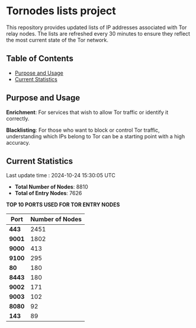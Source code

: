 # Tornodes lists project

This repository provides updated lists of IP addresses associated with Tor relay nodes. The lists are refreshed every 30 minutes to ensure they reflect the most current state of the Tor network.

## Table of Contents

- [Purpose and Usage](#purpose-and-usage)
- [Current Statistics](#current-statistics)


## Purpose and Usage

**Enrichment**: For services that wish to allow Tor traffic or identify it correctly.

**Blacklisting**: For those who want to block or control Tor traffic, understanding which IPs belong to Tor can be a starting point with a high accuracy.

## Current Statistics

Last update time : 2024-10-24 15:30:05 UTC

- **Total Number of Nodes**: 8810
- **Total of Entry Nodes**: 7626

**TOP 10 PORTS USED FOR TOR ENTRY NODES**

| **Port** | **Number of Nodes** |
|------|-----------------|
| **443**   | 2451  |
| **9001**   | 1802  |
| **9000**   | 413  |
| **9100**   | 295  |
| **80**   | 180  |
| **8443**   | 180  |
| **9002**   | 171  |
| **9003**   | 102  |
| **8080**   | 92  |
| **143**   | 89  |

